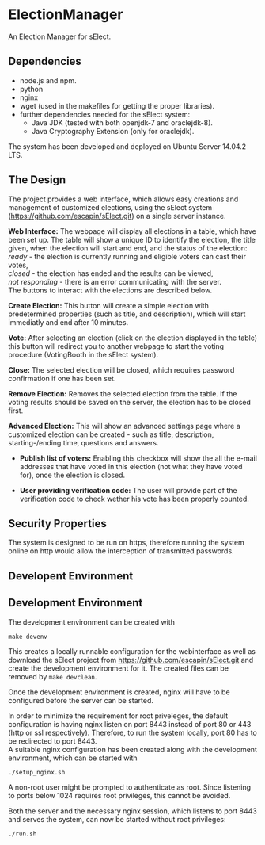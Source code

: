 # ElectionManager
An Election Manager for sElect.

## Dependencies

* node.js and npm.
* python
* nginx
* wget (used in the makefiles for getting the proper libraries).
* further dependencies needed for the sElect system:
  * Java JDK (tested with both openjdk-7 and oraclejdk-8).
  * Java Cryptography Extension (only for oraclejdk).

The system has been developed and deployed on Ubuntu Server 14.04.2 LTS.

## The Design

The project provides a web interface, which allows easy creations 
and management of customized elections, using the sElect system
(https://github.com/escapin/sElect.git) on a single server instance.

**Web Interface:** The webpage will display all elections in a table,
which have been set up. The table will show a unique ID to identify 
the election, the title given, when the election will start and end,
and the status of the election:  
*ready* - the election is currently 
running and eligible voters can cast their votes,  
*closed* - the election has ended and the results can be viewed,  
*not responding* - there is an error communicating with the server.  
The buttons to interact with the elections are described below.

**Create Election:** This button will create a simple election with 
predetermined properties (such as title, and description), which will 
start immediatly and end after 10 minutes.

**Vote:** After selecting an election (click on the election displayed 
in the table) this button will redirect you to another webpage to start 
the voting procedure (VotingBooth in the sElect system).

**Close:** The selected election will be closed, which requires password 
confirmation if one has been set.

**Remove Election:** Removes the selected election from the table. If 
the voting results should be saved on the server, the election has to 
be closed first.

**Advanced Election:** This will show an advanced settings page where a 
customized election can be created - such as title, description, 
starting-/ending time, questions and answers.

* **Publish list of voters:** Enabling this checkbox will show the all
  the e-mail addresses that have voted in this election (not what they
  have voted for), once the election is closed.
 
* **User providing verification code:** The user will provide part of 
  the verification code to check wether his vote has been properly 
  counted.
 
## Security Properties

The system is designed to be run on https, therefore running the system 
online on http would allow the interception of transmitted passwords.

## Developent Environment

## Development Environment

The development environment can be created with

```
make devenv
```
This creates a locally runnable configuration for the webinterface as
well as download the sElect project from https://github.com/escapin/sElect.git
and create the development environment for it. The created files can be 
removed by `make devclean`. 

Once the development environment is created, nginx will have to be
configured before the server can be started.

In order to minimize the requirement for root priveleges, the default 
configuration is having nginx listen on port 8443 instead of port 80
or 443 (http or ssl respectively). Therefore, to run the system locally,
port 80 has to be redirected to port 8443.  
A suitable nginx configuration has been created along with the 
development environment, which can be started with  
```
./setup_nginx.sh
```
A non-root user might be prompted to authenticate as root. Since 
listening to ports below 1024 requires root privileges, this cannot 
be avoided.  

Both the server and the necessary nginx session, which listens to 
port 8443 and serves the system, can now be started without root
privileges:  
```
./run.sh
```


